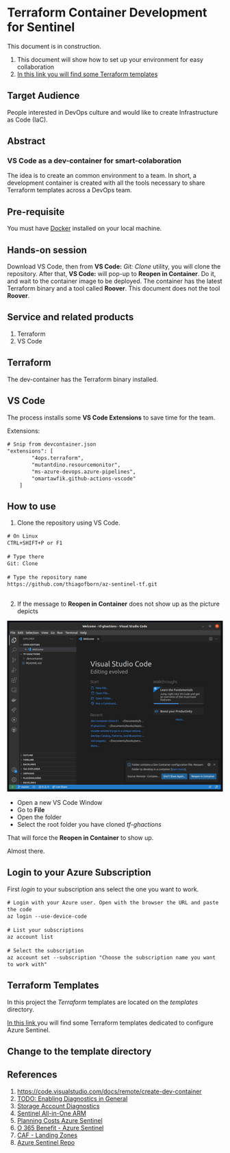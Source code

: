 # Terraform Container Development for Sentinel

This document is in construction. 

1. This document will show how to set up your environment for easy collaboration
2. [In this link you will find some Terraform templates](./sentinel-tf.md)

## Target Audience

People interested in DevOps culture and would like to create Infrastructure as Code (IaC).

## Abstract
### VS Code as a dev-container for smart-colaboration

The idea is to create an common environment to a team. In short, a development container is created with all the tools necessary to share Terraform templates across a DevOps team.

## Pre-requisite

You must have [Docker](https://www.docker.com/) installed on your local machine.

## Hands-on session

Download VS Code, then from **VS Code:** _Git: Clone_ utility, you will clone the repository. After that, **VS Code:** will pop-up to **Reopen in Container**. Do it, and wait to the container image to be deployed. The container has the latest Terraform binary and a tool called **Roover**. This document does not the tool **Roover**.

## Service and related products
 
1. Terraform
2. VS Code 

## Terraform 

The dev-container has the Terraform binary installed.

## VS Code 

The process installs some **VS Code Extensions** to save time for the team.

Extensions:
```
# Snip from devcontainer.json
"extensions": [
        "4ops.terraform",
        "mutantdino.resourcemonitor",
        "ms-azure-devops.azure-pipelines",
        "omartawfik.github-actions-vscode"
    ]
```

## How to use

1. Clone the repository using VS Code.

```
# On Linux
CTRL+SHIFT+P or F1

# Type there
Git: Clone

# Type the repository name
https://github.com/thiagofborn/az-sentinel-tf.git
 
```

2. If the message to **Reopen in Container** does not show up as the picture depicts

![Open](media/reopen-in-container-01.png)

* Open a new VS Code Window
* Go to **File** 
* Open the folder
* Select the root folder you have cloned *tf-ghactions*

That will force the **Reopen in Container** to show up.

Almost there.

## Login to your Azure Subscription

First _login_ to your subscription ans select the one you want to work.

```shell
# Login with your Azure user. Open with the browser the URL and paste the code
az login --use-device-code

# List your subscriptions 
az account list

# Select the subscription
az account set --subscription "Choose the subscription name you want to work with"
```

## Terraform Templates

In this project the _Terraform_ templates are located on the _templates_ directory.

[In this link ](./sentinel-tf.md)you will find some Terraform templates dedicated to configure Azure Sentinel.

## Change to the template directory

## References

1. https://code.visualstudio.com/docs/remote/create-dev-container
2. [TODO: Enabling Diagnostics in General](https://registry.terraform.io/providers/hashicorp/azurerm/latest/docs/resources/monitor_diagnostic_setting)
3. [Storage Account Diagnostics]()
4. [Sentinel All-in-One ARM](https://github.com/Azure/Azure-Sentinel/tree/master/Tools/Sentinel-All-In-One)
5. [Planning Costs Azure Sentinel](https://docs.microsoft.com/en-us/azure/sentinel/azure-sentinel-billing#free-data-sources)
6. [O 365 Benefit - Azure Sentinel](https://azure.microsoft.com/en-us/offers/sentinel-microsoft-365-offer/)
7. [CAF - Landing Zones](https://github.com/Azure/caf-terraform-landingzones)
8. [Azure Sentinel Repo](https://github.com/Azure/Azure-Sentinel)
